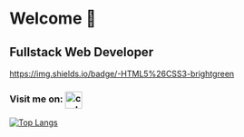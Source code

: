 # Welcome :wave:
## Fullstack Web Developer

https://img.shields.io/badge/-HTML5%26CSS3-brightgreen

### Visit me on: [<img align="center" alt="codeSTACKr | LinkedIn" width="30px" src="https://cdn.jsdelivr.net/npm/simple-icons@v3/icons/linkedin.svg" />][linkedin]
[linkedin]:https://www.linkedin.com/in/kristina91jovanovic11/

[![Top Langs](https://github-readme-stats.vercel.app/api/top-langs/?username=Kristina-11&layout=compact&theme=dark)](https://github.com/anuraghazra/github-readme-stats)

<!-- ### This week I've been working on:
[![willianrod's wakatime stats](https://github-readme-stats.vercel.app/api/wakatime?username=Kristina&theme=dark)](https://github.com/anuraghazra/github-readme-stats) -->
